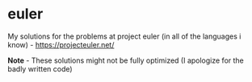 # euler
My solutions for the problems at project euler (in all of the languages i know) - https://projecteuler.net/

**Note** - These solutions might not be fully optimized (I apologize for the badly written code)